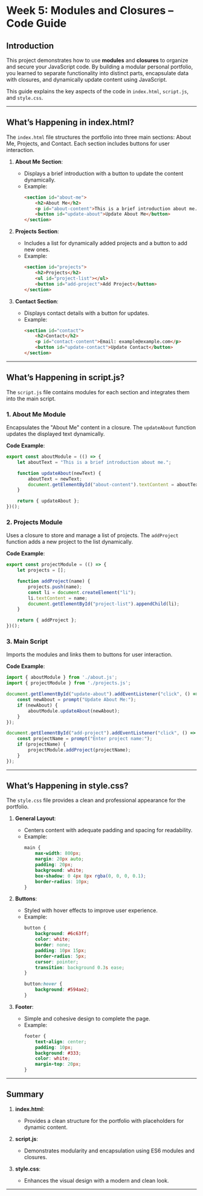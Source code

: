 
# **Week 5: Modules and Closures – Code Guide**

## **Introduction**
This project demonstrates how to use **modules** and **closures** to organize and secure your JavaScript code. By building a modular personal portfolio, you learned to separate functionality into distinct parts, encapsulate data with closures, and dynamically update content using JavaScript.

This guide explains the key aspects of the code in `index.html`, `script.js`, and `style.css`.

---

## **What’s Happening in index.html?**
The `index.html` file structures the portfolio into three main sections: About Me, Projects, and Contact. Each section includes buttons for user interaction.

1. **About Me Section**:
   - Displays a brief introduction with a button to update the content dynamically.
   - Example:
     ```html
     <section id="about-me">
         <h2>About Me</h2>
         <p id="about-content">This is a brief introduction about me.</p>
         <button id="update-about">Update About Me</button>
     </section>
     ```

2. **Projects Section**:
   - Includes a list for dynamically added projects and a button to add new ones.
   - Example:
     ```html
     <section id="projects">
         <h2>Projects</h2>
         <ul id="project-list"></ul>
         <button id="add-project">Add Project</button>
     </section>
     ```

3. **Contact Section**:
   - Displays contact details with a button for updates.
   - Example:
     ```html
     <section id="contact">
         <h2>Contact</h2>
         <p id="contact-content">Email: example@example.com</p>
         <button id="update-contact">Update Contact</button>
     </section>
     ```

---

## **What’s Happening in script.js?**
The `script.js` file contains modules for each section and integrates them into the main script.

### **1. About Me Module**
Encapsulates the "About Me" content in a closure. The `updateAbout` function updates the displayed text dynamically.

**Code Example**:
```javascript
export const aboutModule = (() => {
    let aboutText = "This is a brief introduction about me.";

    function updateAbout(newText) {
        aboutText = newText;
        document.getElementById("about-content").textContent = aboutText;
    }

    return { updateAbout };
})();
```

### **2. Projects Module**
Uses a closure to store and manage a list of projects. The `addProject` function adds a new project to the list dynamically.

**Code Example**:
```javascript
export const projectModule = (() => {
    let projects = [];

    function addProject(name) {
        projects.push(name);
        const li = document.createElement("li");
        li.textContent = name;
        document.getElementById("project-list").appendChild(li);
    }

    return { addProject };
})();
```

### **3. Main Script**
Imports the modules and links them to buttons for user interaction.

**Code Example**:
```javascript
import { aboutModule } from './about.js';
import { projectModule } from './projects.js';

document.getElementById("update-about").addEventListener("click", () => {
    const newAbout = prompt("Update About Me:");
    if (newAbout) {
        aboutModule.updateAbout(newAbout);
    }
});

document.getElementById("add-project").addEventListener("click", () => {
    const projectName = prompt("Enter project name:");
    if (projectName) {
        projectModule.addProject(projectName);
    }
});
```

---

## **What’s Happening in style.css?**
The `style.css` file provides a clean and professional appearance for the portfolio.

1. **General Layout**:
   - Centers content with adequate padding and spacing for readability.
   - Example:
     ```css
     main {
         max-width: 800px;
         margin: 20px auto;
         padding: 20px;
         background: white;
         box-shadow: 0 4px 8px rgba(0, 0, 0, 0.1);
         border-radius: 10px;
     }
     ```

2. **Buttons**:
   - Styled with hover effects to improve user experience.
   - Example:
     ```css
     button {
         background: #6c63ff;
         color: white;
         border: none;
         padding: 10px 15px;
         border-radius: 5px;
         cursor: pointer;
         transition: background 0.3s ease;
     }

     button:hover {
         background: #594ae2;
     }
     ```

3. **Footer**:
   - Simple and cohesive design to complete the page.
   - Example:
     ```css
     footer {
         text-align: center;
         padding: 10px;
         background: #333;
         color: white;
         margin-top: 20px;
     }
     ```

---

## **Summary**
1. **index.html**:
   - Provides a clean structure for the portfolio with placeholders for dynamic content.

2. **script.js**:
   - Demonstrates modularity and encapsulation using ES6 modules and closures.

3. **style.css**:
   - Enhances the visual design with a modern and clean look.

---
